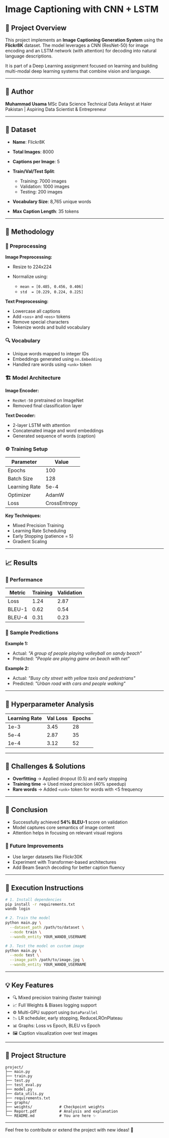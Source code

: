 # Image Captioning with CNN + LSTM

## 📌 Project Overview

This project implements an **Image Captioning Generation System** using the **Flickr8K** dataset. The model leverages a CNN (ResNet-50) for image encoding and an LSTM network (with attention) for decoding into natural language descriptions.

It is part of a Deep Learning assignment focused on learning and building multi-modal deep learning systems that combine vision and language.

---

## 👤 Author

**Muhammad Usama**
MSc Data Science 
Technical Data Anlayst at Haier Pakistan | Aspiring Data Scientist & Entrepreneur

---

## 📂 Dataset

* **Name**: Flickr8K
* **Total Images**: 8000
* **Captions per Image**: 5
* **Train/Val/Test Split**:

  * Training: 7000 images
  * Validation: 1000 images
  * Testing: 200 images
* **Vocabulary Size**: 8,765 unique words
* **Max Caption Length**: 35 tokens

---

## 🧠 Methodology

### 🔧 Preprocessing

**Image Preprocessing:**

* Resize to 224x224
* Normalize using:

  * `mean = [0.485, 0.456, 0.406]`
  * `std  = [0.229, 0.224, 0.225]`

**Text Preprocessing:**

* Lowercase all captions
* Add `<sos>` and `<eos>` tokens
* Remove special characters
* Tokenize words and build vocabulary

### 🔍 Vocabulary

* Unique words mapped to integer IDs
* Embeddings generated using `nn.Embedding`
* Handled rare words using `<unk>` token

### 🏗️ Model Architecture

**Image Encoder:**

* `ResNet-50` pretrained on ImageNet
* Removed final classification layer

**Text Decoder:**

* 2-layer LSTM with attention
* Concatenated image and word embeddings
* Generated sequence of words (caption)

### ⚙️ Training Setup

| Parameter     | Value        |
| ------------- | ------------ |
| Epochs        | 100          |
| Batch Size    | 128          |
| Learning Rate | 5e-4         |
| Optimizer     | AdamW        |
| Loss          | CrossEntropy |

**Key Techniques:**

* Mixed Precision Training
* Learning Rate Scheduling
* Early Stopping (patience = 5)
* Gradient Scaling

---

## 📈 Results

### 🔬 Performance

| Metric | Training | Validation |
| ------ | -------- | ---------- |
| Loss   | 1.24     | 2.87       |
| BLEU-1 | 0.62     | 0.54       |
| BLEU-4 | 0.31     | 0.23       |

### 🧠 Sample Predictions

**Example 1:**

* Actual: *"A group of people playing volleyball on sandy beach"*
* Predicted: *"People are playing game on beach with net"*

**Example 2:**

* Actual: *"Busy city street with yellow taxis and pedestrians"*
* Predicted: *"Urban road with cars and people walking"*

---

## 🔬 Hyperparameter Analysis

| Learning Rate | Val Loss | Epochs |
| ------------- | -------- | ------ |
| 1e-3          | 3.45     | 28     |
| 5e-4          | 2.87     | 35     |
| 1e-4          | 3.12     | 52     |

---

## 🚧 Challenges & Solutions

* **Overfitting** → Applied dropout (0.5) and early stopping
* **Training time** → Used mixed precision (40% speedup)
* **Rare words** → Added `<unk>` token for words with <5 frequency

---

## 🎯 Conclusion

* Successfully achieved **54% BLEU-1** score on validation
* Model captures core semantics of image content
* Attention helps in focusing on relevant visual regions

### 🚀 Future Improvements

* Use larger datasets like Flickr30K
* Experiment with Transformer-based architectures
* Add Beam Search decoding for better caption fluency

---

## 🧪 Execution Instructions

```bash
# 1. Install dependencies
pip install -r requirements.txt
wandb login

# 2. Train the model
python main.py \
  --dataset_path /path/to/dataset \
  --mode train \
  --wandb_entity YOUR_WANDB_USERNAME

# 3. Test the model on custom image
python main.py \
  --mode test \
  --image_path /path/to/image.jpg \
  --wandb_entity YOUR_WANDB_USERNAME
```

---

## 💡 Key Features

* 🔍 Mixed precision training (faster training)
* 📈 Full Weights & Biases logging support
* ⚙️ Multi-GPU support using `DataParallel`
* 📉 LR scheduler, early stopping, ReduceLROnPlateau
* 📊 Graphs: Loss vs Epoch, BLEU vs Epoch
* 🖼️ Caption visualization over test images

---

## 📁 Project Structure

```
project/
├── main.py
├── train.py
├── test.py
├── test_eval.py
├── model.py
├── data_utils.py
├── requirements.txt
├── graphs/
├── weights/            # Checkpoint weights
├── Report.pdf          # Analysis and explanation
└── README.md           # You are here ✨
```

---

Feel free to contribute or extend the project with new ideas! 🚀
